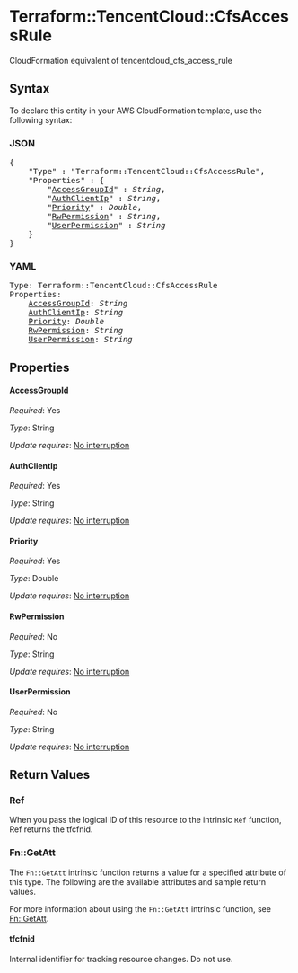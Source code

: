 # Terraform::TencentCloud::CfsAccessRule

CloudFormation equivalent of tencentcloud_cfs_access_rule

## Syntax

To declare this entity in your AWS CloudFormation template, use the following syntax:

### JSON

<pre>
{
    "Type" : "Terraform::TencentCloud::CfsAccessRule",
    "Properties" : {
        "<a href="#accessgroupid" title="AccessGroupId">AccessGroupId</a>" : <i>String</i>,
        "<a href="#authclientip" title="AuthClientIp">AuthClientIp</a>" : <i>String</i>,
        "<a href="#priority" title="Priority">Priority</a>" : <i>Double</i>,
        "<a href="#rwpermission" title="RwPermission">RwPermission</a>" : <i>String</i>,
        "<a href="#userpermission" title="UserPermission">UserPermission</a>" : <i>String</i>
    }
}
</pre>

### YAML

<pre>
Type: Terraform::TencentCloud::CfsAccessRule
Properties:
    <a href="#accessgroupid" title="AccessGroupId">AccessGroupId</a>: <i>String</i>
    <a href="#authclientip" title="AuthClientIp">AuthClientIp</a>: <i>String</i>
    <a href="#priority" title="Priority">Priority</a>: <i>Double</i>
    <a href="#rwpermission" title="RwPermission">RwPermission</a>: <i>String</i>
    <a href="#userpermission" title="UserPermission">UserPermission</a>: <i>String</i>
</pre>

## Properties

#### AccessGroupId

_Required_: Yes

_Type_: String

_Update requires_: [No interruption](https://docs.aws.amazon.com/AWSCloudFormation/latest/UserGuide/using-cfn-updating-stacks-update-behaviors.html#update-no-interrupt)

#### AuthClientIp

_Required_: Yes

_Type_: String

_Update requires_: [No interruption](https://docs.aws.amazon.com/AWSCloudFormation/latest/UserGuide/using-cfn-updating-stacks-update-behaviors.html#update-no-interrupt)

#### Priority

_Required_: Yes

_Type_: Double

_Update requires_: [No interruption](https://docs.aws.amazon.com/AWSCloudFormation/latest/UserGuide/using-cfn-updating-stacks-update-behaviors.html#update-no-interrupt)

#### RwPermission

_Required_: No

_Type_: String

_Update requires_: [No interruption](https://docs.aws.amazon.com/AWSCloudFormation/latest/UserGuide/using-cfn-updating-stacks-update-behaviors.html#update-no-interrupt)

#### UserPermission

_Required_: No

_Type_: String

_Update requires_: [No interruption](https://docs.aws.amazon.com/AWSCloudFormation/latest/UserGuide/using-cfn-updating-stacks-update-behaviors.html#update-no-interrupt)

## Return Values

### Ref

When you pass the logical ID of this resource to the intrinsic `Ref` function, Ref returns the tfcfnid.

### Fn::GetAtt

The `Fn::GetAtt` intrinsic function returns a value for a specified attribute of this type. The following are the available attributes and sample return values.

For more information about using the `Fn::GetAtt` intrinsic function, see [Fn::GetAtt](https://docs.aws.amazon.com/AWSCloudFormation/latest/UserGuide/intrinsic-function-reference-getatt.html).

#### tfcfnid

Internal identifier for tracking resource changes. Do not use.

